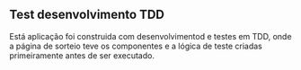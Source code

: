 ## Test desenvolvimento TDD

Está aplicação foi construida com desenvolvimentod e testes em TDD, onde a página de sorteio teve os componentes e a lógica de teste criadas primeiramente antes de ser executado.